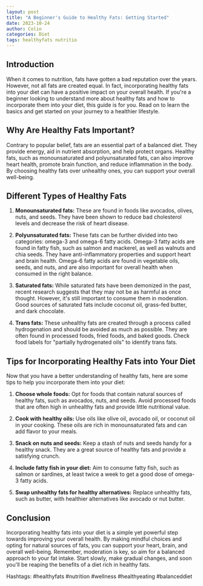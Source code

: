```yaml
---
layout: post
title: "A Beginner's Guide to Healthy Fats: Getting Started"
date: 2023-10-24
author: Colin
categories: Diet
tags: healthyfats nutritio
---
```


## Introduction

When it comes to nutrition, fats have gotten a bad reputation over the years. However, not all fats are created equal. In fact, incorporating healthy fats into your diet can have a positive impact on your overall health. If you're a beginner looking to understand more about healthy fats and how to incorporate them into your diet, this guide is for you. Read on to learn the basics and get started on your journey to a healthier lifestyle.

## Why Are Healthy Fats Important?

Contrary to popular belief, fats are an essential part of a balanced diet. They provide energy, aid in nutrient absorption, and help protect organs. Healthy fats, such as monounsaturated and polyunsaturated fats, can also improve heart health, promote brain function, and reduce inflammation in the body. By choosing healthy fats over unhealthy ones, you can support your overall well-being.

## Different Types of Healthy Fats

1. **Monounsaturated fats:** These are found in foods like avocados, olives, nuts, and seeds. They have been shown to reduce bad cholesterol levels and decrease the risk of heart disease.

2. **Polyunsaturated fats:** These fats can be further divided into two categories: omega-3 and omega-6 fatty acids. Omega-3 fatty acids are found in fatty fish, such as salmon and mackerel, as well as walnuts and chia seeds. They have anti-inflammatory properties and support heart and brain health. Omega-6 fatty acids are found in vegetable oils, seeds, and nuts, and are also important for overall health when consumed in the right balance.

3. **Saturated fats:** While saturated fats have been demonized in the past, recent research suggests that they may not be as harmful as once thought. However, it's still important to consume them in moderation. Good sources of saturated fats include coconut oil, grass-fed butter, and dark chocolate.

4. **Trans fats:** These unhealthy fats are created through a process called hydrogenation and should be avoided as much as possible. They are often found in processed foods, fried foods, and baked goods. Check food labels for "partially hydrogenated oils" to identify trans fats.

## Tips for Incorporating Healthy Fats into Your Diet

Now that you have a better understanding of healthy fats, here are some tips to help you incorporate them into your diet:

1. **Choose whole foods:** Opt for foods that contain natural sources of healthy fats, such as avocados, nuts, and seeds. Avoid processed foods that are often high in unhealthy fats and provide little nutritional value.

2. **Cook with healthy oils:** Use oils like olive oil, avocado oil, or coconut oil in your cooking. These oils are rich in monounsaturated fats and can add flavor to your meals.

3. **Snack on nuts and seeds:** Keep a stash of nuts and seeds handy for a healthy snack. They are a great source of healthy fats and provide a satisfying crunch.

4. **Include fatty fish in your diet:** Aim to consume fatty fish, such as salmon or sardines, at least twice a week to get a good dose of omega-3 fatty acids.

5. **Swap unhealthy fats for healthy alternatives:** Replace unhealthy fats, such as butter, with healthier alternatives like avocado or nut butter.

## Conclusion

Incorporating healthy fats into your diet is a simple yet powerful step towards improving your overall health. By making mindful choices and opting for natural sources of fats, you can support your heart, brain, and overall well-being. Remember, moderation is key, so aim for a balanced approach to your fat intake. Start slowly, make gradual changes, and soon you'll be reaping the benefits of a diet rich in healthy fats.

Hashtags: #healthyfats #nutrition #wellness #healthyeating #balanceddiet